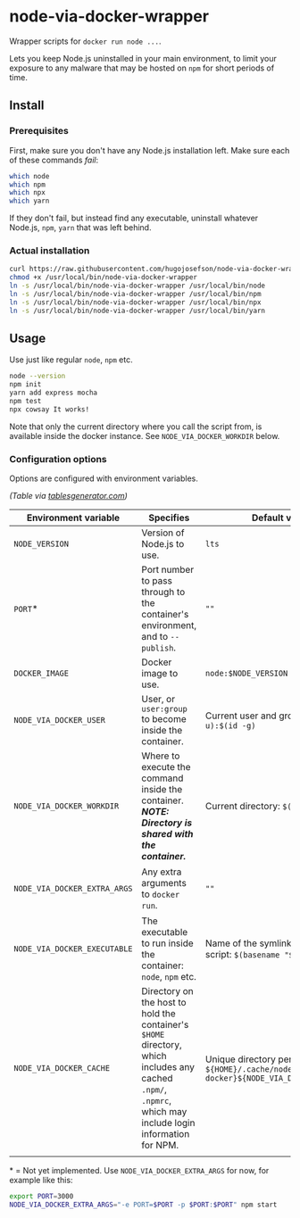 # node-via-docker-wrapper

Wrapper scripts for `docker run node ...`.

Lets you keep Node.js uninstalled in your main environment, to limit your
exposure to any malware that may be hosted on `npm` for short periods of time.

## Install

### Prerequisites

First, make sure you don't have any Node.js installation left. Make sure each
of these commands *fail*:

```bash
which node
which npm
which npx
which yarn
```

If they don't fail, but instead find any executable, uninstall whatever
Node.js, `npm`, `yarn` that was left behind.

### Actual installation

```bash
curl https://raw.githubusercontent.com/hugojosefson/node-via-docker-wrapper/master/node-via-docker-wrapper -o /usr/local/bin/node-via-docker-wrapper
chmod +x /usr/local/bin/node-via-docker-wrapper
ln -s /usr/local/bin/node-via-docker-wrapper /usr/local/bin/node
ln -s /usr/local/bin/node-via-docker-wrapper /usr/local/bin/npm
ln -s /usr/local/bin/node-via-docker-wrapper /usr/local/bin/npx
ln -s /usr/local/bin/node-via-docker-wrapper /usr/local/bin/yarn
```

## Usage

Use just like regular `node`, `npm` etc.

```bash
node --version
npm init
yarn add express mocha
npm test
npx cowsay It works!
```

Note that only the current directory where you call the script from, is
available inside the docker instance. See `NODE_VIA_DOCKER_WORKDIR`
below.

### Configuration options

Options are configured with environment variables.

*(Table via
[tablesgenerator.com](https://www.tablesgenerator.com/markdown_tables))*

| Environment variable         | Specifies                                                                                                                                                  | Default value                                                                             | Example values                                                                                              | Valid values                                          |
|------------------------------|------------------------------------------------------------------------------------------------------------------------------------------------------------|-------------------------------------------------------------------------------------------|-------------------------------------------------------------------------------------------------------------|-------------------------------------------------------|
| `NODE_VERSION`               | Version of Node.js to use.                                                                                                                                 | `lts`                                                                                     | `8`, `10.2.2`, `stable`                                                                                     | Tags from https://hub.docker.com/_/node               |
| `PORT`*                      | Port number to pass through to the container's environment, and to `--publish`.                                                                            | `""`                                                                                      | `8000`, `1234`                                                                                              | Any port number.                                      |
| `DOCKER_IMAGE`               | Docker image to use.                                                                                                                                       | `node:$NODE_VERSION`                                                                      | `my-special-node:latest`                                                                                    | Any valid Docker image reference.                     |
| `NODE_VIA_DOCKER_USER`       | User, or `user:group` to become inside the container.                                                                                                      | Current user and group: `$(id -u):$(id -g)`                                               | `root`, `1000`, `1000:1000`                                                                                 | https://docs.docker.com/engine/reference/run/#user    |
| `NODE_VIA_DOCKER_WORKDIR`    | Where to execute the command inside the container. ***NOTE: Directory is shared with the container.***                                                     | Current directory: `$(pwd)`                                                               | `..`, `/tmp/somedir`                                                                                        | https://docs.docker.com/engine/reference/run/#workdir |
| `NODE_VIA_DOCKER_EXTRA_ARGS` | Any extra arguments to `docker run`.                                                                                                                       | `""`                                                                                      | `"--volume /opt/extralibs:/opt/extralibs"`,  `"--volume /opt/extralibs:/opt/extralibs --publish 8001:8001"` | https://docs.docker.com/engine/reference/run/         |
| `NODE_VIA_DOCKER_EXECUTABLE` | The executable to run inside the container: `node`, `npm` etc.                                                                                             | Name of the symlink pointing to this script: `$(basename "${0}")`                         | `bash`                                                                                                      | Any valid executable inside the Docker container.     |
| `NODE_VIA_DOCKER_CACHE`      | Directory on the host to hold the container's `$HOME` directory, which includes any cached `.npm/`, `.npmrc`, which may include login information for NPM. | Unique directory per workdir: `${HOME}/.cache/node-via-docker}${NODE_VIA_DOCKER_WORKDIR}` | `/tmp/common-npm-cache`                                                                                     | Any directory on the host, or unset to disable it.    |
|                              |                                                                                                                                                            |                                                                                           |                                                                                                             |                                                       |

\* = Not yet implemented. Use `NODE_VIA_DOCKER_EXTRA_ARGS` for now, for
example like this:

```bash
export PORT=3000
NODE_VIA_DOCKER_EXTRA_ARGS="-e PORT=$PORT -p $PORT:$PORT" npm start
```
